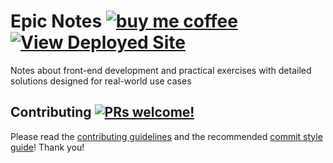 # Epic Notes [![buy me coffee](https://img.shields.io/badge/Buy%20me%20-coffee!-orange.svg?logo=buy-me-a-coffee&color=795548)](https://ko-fi.com/minimithi) [![View Deployed Site](https://img.shields.io/badge/View%20-Deployed%20Site-orange.svg?logo=react&color=0abde3)](https://epic-notes.vercel.app/)

Notes about front-end development and practical exercises with detailed solutions designed for real-world use cases

## Contributing [![PRs welcome!](https://img.shields.io/badge/PRs-welcome-yellow.svg?style=flat)](https://github.com/mithi/hexapod/blob/master/CONTRIBUTING.md)

Please read the [contributing guidelines](https://github.com/mithi/hexapod/blob/master/CONTRIBUTING.md) and the recommended [commit style guide](https://github.com/mithi/hexapod/wiki/A-Commit-Style-Guide)! Thank you!
